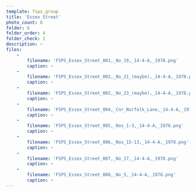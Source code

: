 ```yaml
---
template: fsps_group
title: 'Essex Street'
photo_count: 8
folder: 6
folder_order: 4
folder_check: 1
description: ~
files:
    -
        filename: 'FSPS_Essex_Street_001,_No_19,_14-4-A,_1978.png'
        caption: ~
    -
        filename: 'FSPS_Essex_Street_002,_No_21_(maybe),_14-4-A,_1978.png'
        caption: ~
    -
        filename: 'FSPS_Essex_Street_002,_No_23_(maybe),_14-4-A,_1978.png'
        caption: ~
    -
        filename: 'FSPS_Essex_Street_004,_Cnr_Norfolk_Lane,_14-4-A,_1978.png'
        caption: ~
    -
        filename: 'FSPS_Essex_Street_005,_Nos_1-3,_14-4-A,_1978.png'
        caption: ~
    -
        filename: 'FSPS_Essex_Street_006,_Nos_15-13,_14-4-A,_1978.png'
        caption: ~
    -
        filename: 'FSPS_Essex_Street_007,_No_17,_14-4-A,_1978.png'
        caption: ~
    -
        filename: 'FSPS_Essex_Street_008,_No_5,_14-4-A,_1978.png'
        caption: ~
---
```


